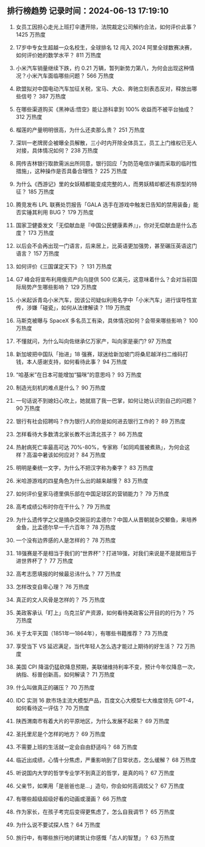 
## 排行榜趋势 记录时间：2024-06-13 17:19:10
  
  1. 女员工因担心走光上班打伞遭开除，法院裁定公司解约合法，如何评价此事？ 1425 万热度
    
  2. 17岁中专女生超越一众名校生，全球排名 12 闯入 2024 阿里全球数赛决赛，如何评价她的数学水平？ 811 万热度
    
  3. 小米汽车销量继续下跌，约 0.21 万辆，暂列新势力第八，为何会出现这种情况？小米汽车面临哪些问题？ 566 万热度
    
  4. 欧盟拟对中国电动汽车加征关税，宝马、大众、奔驰立刻表态反对，释放出哪些信号？ 387 万热度
    
  5. 在哪些渠道购买《黑神话:悟空》能让游科拿到 100% 收益而不被平台抽成？ 312 万热度
    
  6. 榴莲的产量明明很高，为什么还卖那么贵？ 251 万热度
    
  7. 深圳一老牌房企被曝全员解散，三小时内开除全体员工，员工上门维权已无人对接，具体情况如何？ 238 万热度
    
  8. 网传吉林银行取款需派出所同意，银行回应「为防范电信诈骗而采取的临时性措施」，这种操作是否具备合理性？ 225 万热度
    
  9. 为什么《西游记》里的女妖精都能变成完整的人，而男妖精却都还有原型的特征？ 185 万热度
    
  10. 腾竞发布 LPL 联赛处罚报告「GALA 选手在游戏中触发已告知的禁用装备」能否实锤其利用 BUG？ 179 万热度
    
  11. 国家卫健委发文「无偿献血是『中国公民健康素养』」，你对无偿献血是什么态度？ 173 万热度
    
  12. 以后会不会再出现一门语言，后来居上，比英语更加强势，甚至碾压英语这门语言？ 157 万热度
    
  13. 如何评价《三国谋定天下》？ 131 万热度
    
  14. G7 峰会将宣布利用俄资产向乌提供 500 亿美元，这意味着什么？会对当前国际局势产生哪些影响？ 129 万热度
    
  15. 小米起诉青岛小米汽车，因该公司疑似利用名字中「小米汽车」进行误导性宣传，涉嫌「碰瓷」，如何从法律解读？ 119 万热度
    
  16. 马斯克被曝与 SpaceX 多名员工有染，具体情况如何？会带来哪些影响？ 100 万热度
    
  17. 不懂就问，为什么叫向佐继承亿万家产，叫向家是豪门? 97 万热度
    
  18. 新加坡把中国队「抬进」18 强赛，球迷给新加坡门将桑尼越洋扫二维码打钱，本人感谢支持，如何看待此事？ 94 万热度
    
  19. “哈基米”在日本可能增加“猫咪”的意思吗？ 93 万热度
    
  20. 制造光刻机的难点是什么？ 90 万热度
    
  21. 一句话说不到媳妇心坎上，她就扇了我一巴掌，如何让她认识到自己的问题？ 90 万热度
    
  22. 银行有社会招聘吗？作为银行人的你是如何进去银行工作的？ 89 万热度
    
  23. 怎样看待大多数清北家长教不出清北孩子？ 86 万热度
    
  24. 热射病死亡率最高可达 70%-80%，专家称「如同鸡蛋被煮熟」，为何会这样？高温中暑该如何应对？ 84 万热度
    
  25. 明明是秦统一文字，为什么不把汉字称为秦字？ 83 万热度
    
  26. 米哈游游戏的四星角色为什么出的越来越慢？ 83 万热度
    
  27. 如何评价皇家马德里俱乐部在中国足球区的营销能力？ 79 万热度
    
  28. 高考成绩公布时你在干什么？ 79 万热度
    
  29. 为什么遗传学之父是搞杂交豌豆的孟德尔？中国人从晋朝就杂交鲫鱼，来培养金鱼，比孟德尔早一千六百年？ 78 万热度
    
  30. 一个没有边界感的人是怎样的？ 78 万热度
    
  31. 18强赛是不是相当于我们的“世界杯”？打进18强，对我们来说是不是就相当于进世界杯了？ 77 万热度
    
  32. 高考志愿填报的时候最忌讳什么？ 77 万热度
    
  33. 怎样改变自卑心理？ 76 万热度
    
  34. 真正的文人风骨是怎样的？ 75 万热度
    
  35. 美政客承认「盯上」乌克兰矿产资源，如何看待美政客公开目的的行为？ 75 万热度
    
  36. 关于太平天国（1851年—1864年），有哪些书籍推荐？ 73 万热度
    
  37. 享受当下 VS 延迟满足，当代年轻人怎么选才能过上期待的好生活？ 72 万热度
    
  38. 美国 CPI 降温仍猛砍降息预期，美联储维持利率不变，预计今年仅降息一次，纳指、标普创新高，如何解读？ 71 万热度
    
  39. 什么叫做真正的碾压？ 70 万热度
    
  40. IDC 实测 16 款市场主流大模型产品，百度文心大模型七大维度领先 GPT-4，如何看待这一评估？ 70 万热度
    
  41. 陕西渭南市有着大片的平原地区，为什么发展不起来？ 69 万热度
    
  42. 圣托里尼是个怎样的地方？ 69 万热度
    
  43. 不需要上班的生活就一定会自由舒适吗？ 68 万热度
    
  44. 临近出成绩，心情十分焦虑，严重影响到了日常状态，怎么缓解？ 68 万热度
    
  45. 听说国内大学的哲学专业学不到真正的哲学，是真的吗？ 67 万热度
    
  46. 父亲节，如果用「是爸爸也是...」造句，你会如何高调炫父？ 67 万热度
    
  47. 有哪些超级超级好看的动画或漫画？ 66 万热度
    
  48. 作为家长，在孩子考完后变得更焦虑了，怎么自我调节？ 65 万热度
    
  49. 为什么说不要试探人性？ 64 万热度
    
  50. 旅行中，有哪些旅行地的建筑让你感慨「古人的智慧」？ 63 万热度
    